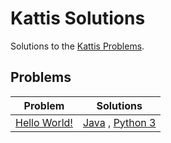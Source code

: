 # Kattis Solutions
Solutions to the [Kattis Problems](https://open.kattis.com/).

## Problems
| Problem | Solutions |
| - | - |
| [Hello World!](https://open.kattis.com/problems/hello) | [Java](https://github.com/bivashpandey/Kattis-Solutions/blob/main/Java/HelloWorld.java) , [Python 3](https://github.com/bivashpandey/Kattis-Solutions/blob/main/Python/HelloWorld.py) |
